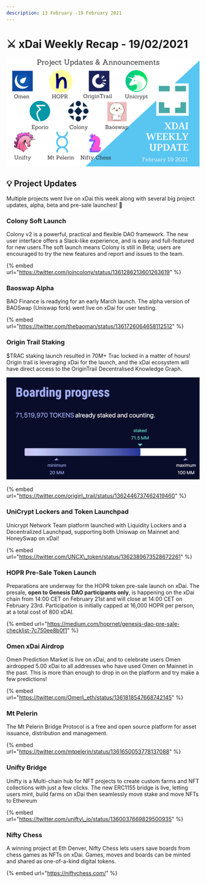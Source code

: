 ```yaml
---
description: 13 February -19 February 2021
---
```


# ⚔️ xDai Weekly Recap - 19/02/2021

![](../../../../.gitbook/assets/green-and-black-modern-sales-marketing-presentation%20%2834%29.png)

## 💡 Project Updates

Multiple projects went live on xDai this week along with several big project updates, alpha, beta and pre-sale launches!  🚀 

### Colony Soft Launch

Colony v2 is a powerful, practical and flexible DAO framework. The new user interface offers a Slack-like experience, and is easy and full-featured for new users.The soft launch means Colony is still in Beta;  users are encouraged to try the new features and report and issues to the team.

{% embed url="https://twitter.com/joincolony/status/1361286213601263619" %}

### Baoswap Alpha

BAO Finance is readying for an early March launch. The alpha version of BAOSwap \(Uniswap fork\) went live on xDai for user testing.

{% embed url="https://twitter.com/thebaoman/status/1361726064658112512" %}

### Origin Trail Staking

$TRAC staking launch resulted in 70M+ Trac locked in a matter of hours! Origin trail is leveraging xDai for the launch, and the xDai ecosystem will have direct access to the OriginTrail Decentralised Knowledge Graph.

![](../../../../.gitbook/assets/boarding.png)

{% embed url="https://twitter.com/origin\_trail/status/1362446737462419460" %}

### UniCrypt Lockers and Token Launchpad

Unicrypt Network Team platform launched with Liquidity Lockers and a Decentralized Launchpad, supporting both Uniswap on Mainnet and HoneySwap on xDai!

{% embed url="https://twitter.com/UNCX\_token/status/1362389673528672261" %}

### HOPR Pre-Sale Token Launch

Preparations are underway for the HOPR token pre-sale launch on xDai. The presale,  **open to Genesis DAO participants only**, is happening on the xDai chain from 14:00 CET on February 21st and will close at 14:00 CET on February 23rd. Participation is initially capped at 16,000 HOPR per person, at a total cost of 800 xDAI.

{% embed url="https://medium.com/hoprnet/genesis-dao-pre-sale-checklist-7c750ee8b0f1" %}

### Omen xDai Airdrop

Omen Prediction Market is live on xDai, and to celebrate users Omen airdropped 5.00 xDai to all addresses who have used Omen on Mainnet in the past. This is more than enough to drop in on the platform and try make a few predictions!

{% embed url="https://twitter.com/Omen\_eth/status/1361818547668742145‌" %}

### Mt Pelerin

The Mt Pelerin Bridge Protocol is a free and open source platform for asset issuance, distribution and management. 

{% embed url="https://twitter.com/mtpelerin/status/1361650053778137088‌" %}

### Unifty Bridge

Unifty is a Multi-chain  hub for NFT projects to create custom farms and NFT collections with just a few clicks. The new  ERC1155 bridge is live, letting users mint, build farms on xDai then seamlessly move stake and move NFTs to Ethereum

{% embed url="https://twitter.com/unifty\_io/status/1360037669829500935" %}

### Nifty Chess

A winning project at Eth Denver, Nifty Chess lets users save boards from chess games as NFTs on xDai. Games, moves and boards can be minted and shared as one-of-a-kind digital tokens.

{% embed url="https://niftychess.com/" %}





